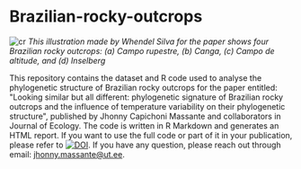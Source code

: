 # Brazilian-rocky-outcrops

![cr](https://github.com/jcmassante/Brazilian-rocky-outcrops/assets/19232355/2cf50577-7378-4a5d-835b-c6abea4f69a6)
*This illustration made by Whendel Silva for the paper shows four Brazilian rocky outcrops: (a) Campo rupestre, (b) Canga, (c) Campo de altitude, and (d) Inselberg*


This repository contains the dataset and R code used to analyse the phylogenetic structure of Brazilian rocky outcrops for the paper entitled: "Looking similar but all different: phylogenetic signature of Brazilian rocky outcrops and the influence of temperature variability on their phylogenetic structure", published by Jhonny Capichoni Massante and collaborators in Journal of Ecology. The code is written in R Markdown and generates an HTML report. If you want to use the full code or part of it in your publication, please refer to <a href="https://zenodo.org/badge/latestdoi/647859587"><img src="https://zenodo.org/badge/647859587.svg" alt="DOI"></a>.  If you have any question, please reach out through email: jhonny.massante@ut.ee. 
